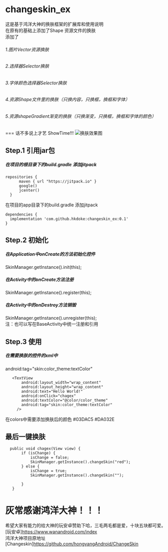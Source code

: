 # changeskin_ex

这是基于鸿洋大神的换肤框架的扩展库和使用说明  
在原有的基础上添加了Shape 资源文件的换肤  
添加了   
 ###### 1.图片Vector资源换肤  
 ###### 2.选择器Selector换肤  
 ###### 3.字体颜色选择器Selector换肤  
 ###### 4.资源Shape文件里的换肤（只换内容，只换框，换框和字体）  
 ###### 5.资源shapeGradient渐变的换肤（只换渐变，只换框，换框和字体的颜色）  

===
话不多说上才艺 ShowTime!!!
![换肤效果图](https://github.com/hkdoke/changeskin_ex/blob/master/raw/bg.jpg)
## Step.1 引用jar包
 ##### 在项目的根目录下的build.gradle 添加jitpack
  ```  
 repositories {
        maven { url "https://jitpack.io" }
        google()
        jcenter()
    }
  ```  
 在项目的app目录下的build.gradle 添加jitpack   
 ```  
 dependencies {
   implementation 'com.github.hkdoke:changeskin_ex:0.1'
} 
```  

## Step.2 初始化
##### 在Application中onCreate的方法初始化控件
  SkinManager.getInstance().init(this);
##### 在Activity中的onCreate方法注册
 SkinManager.getInstance().register(this);
##### 在Activity中的onDestroy方法销毁
  SkinManager.getInstance().unregister(this);  
   注：也可以写在BaseActivity中统一注册和引用
   
## Step.3 使用
 ##### 在需要换肤的控件的xml中
  android:tag="skin:color_theme:textColor"

 ```  
    <TextView
        android:layout_width="wrap_content"
        android:layout_height="wrap_content"
        android:text="Hello World!"
        android:onClick="chagex"
        android:textColor="@color/color_theme"
        android:tag="skin:color_theme:textColor"
      />
 ```  
在colors中需要添加换肤后的颜色
  <color name="color_theme">#03DAC5</color>
  <color name="color_theme_red">#DA032E</color>      

## 最后一键换肤
 ```  
   public void chagex(View view) {
        if (isChange) {
            isChange = false;
            SkinManager.getInstance().changeSkin("red");
        } else {
            isChange = true;
            SkinManager.getInstance().changeSkin("");

        }
    }  
 ```  
 # 灰常感谢鸿洋大神！！！ 
 希望大家有能力的给大神的玩安卓赞助下哈，三毛两毛都是爱，十块五块都可爱。  
 [玩安卓]https://www.wanandroid.com/index  
 鸿洋大神项目原地址  
 [Changeskin]https://github.com/hongyangAndroid/ChangeSkin
